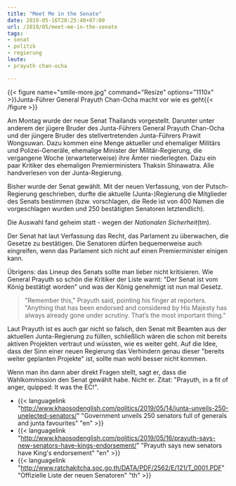 ```yaml
---
title: "Meet Me in the Senate"
date: 2019-05-16T20:25:48+07:00
url: /2019/05/meet-me-in-the-senate
tags:
- senat
- politik
- regierung
leute:
- prayuth chan-ocha

---
```


{{< figure name="smile-more.jpg" command="Resize" options="1110x" >}}Junta-Führer General Prayuth Chan-Ocha macht vor wie es geht{{< /figure >}}

Am Montag wurde der neue Senat Thailands vorgestellt. Darunter unter anderem der jügere Bruder des Junta-Führers General Prayuth Chan-Ocha und der jüngere Bruder des stellvertretenden Junta-Führers Prawit Wongsuwan. Dazu kommen eine Menge aktueller und ehemaliger Militärs und Polizei-Generäle, ehemalige Minister der Militär-Regierung, die vergangene Woche (erwarteterweise) ihre Ämter niederlegten. Dazu ein paar Kritiker des ehemaligen Premierministers Thaksin Shinawatra. Alle handverlesen von der Junta-Regierung.

Bisher wurde der Senat gewählt. Mit der neuen Verfassung, von der Putsch-Regierung geschrieben, durfte die aktuelle (Junta-)Regierung die Mitglieder des Senats bestimmen (bzw. vorschlagen, die Rede ist von 400 Namen die vorgeschlagen wurden und 250 bestätigten Senatoren letztendlich).

Die Auswahl fand geheim statt - wegen der _Nationalen Sicherheit_(tm).

Der Senat hat laut Verfassung das Recht, das Parlament zu überwachen, die Gesetze zu bestätigen. Die Senatoren dürfen bequemerweise auch eingreifen, wenn das Parlament sich nicht auf einen Premierminister einigen kann.

Übrigens: das Lineup des Senats sollte man lieber nicht kritisieren. Wie General Prayuth so schön die Kritiker der Liste warnt: "Der Senat ist vom König bestätigt worden" und was der König genehmigt ist nun mal Gesetz.

> "Remember this," Prayuth said, pointing his finger at reporters. "Anything that has been endorsed and considered by His Majesty has always already gone under scrutiny. That’s the most important thing."

Laut Prayuth ist es auch gar nicht so falsch, den Senat mit Beamten aus der aktuellen Junta-Regierung zu füllen, schließlich wären die schon mit bereits aktiven Projekten vertraut und wüssten, wie es weiter geht. Auf die Idee, dass der Sinn einer neuen Regierung das Verhindern genau dieser "bereits weiter geplanten Projekte" ist, sollte man wohl besser nicht kommen.
<!--lint disable write-good-->
Wenn man ihn dann aber direkt Fragen stellt, sagt er, dass die Wahlkommission den Senat gewählt habe. Nicht er. Zitat: "Prayuth, in a fit of anger, quipped: It was the EC!".

- {{< languagelink "<http://www.khaosodenglish.com/politics/2019/05/14/junta-unveils-250-unelected-senators/>" "Government unveils 250 senators full of generals and junta favourites" "en" >}}
- {{< languagelink "<http://www.khaosodenglish.com/politics/2019/05/16/prayuth-says-new-senators-have-kings-endorsement/>" "Prayuth says new senators have King's endorsement" "en" >}}
- {{< languagelink "<http://www.ratchakitcha.soc.go.th/DATA/PDF/2562/E/121/T_0001.PDF>" "Offizielle Liste der neuen Senatoren" "th" >}}
